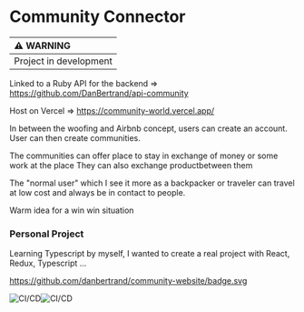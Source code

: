 # Community Connector


| :warning: WARNING          |
|:---------------------------|
| Project in development     |

Linked to a Ruby API for the backend => https://github.com/DanBertrand/api-community

Host on Vercel => https://community-world.vercel.app/

In between the woofing and Airbnb concept, users can create an account.
User can then create communities.

The communities can offer place to stay in exchange of money or some work at the place
They can also exchange productbetween them

The "normal user" which I see it more as a backpacker or traveler can travel at low cost and always be in contact to people.

Warm idea for a win win situation


### Personal Project

Learning Typescript by myself, I wanted to create a real project with React, Redux, Typescript ...




https://github.com/danbertrand/community-website/badge.svg
 
  
![CI/CD](https://github.com/dyarleniber/react-workflow-gh-actions/workflows/CI/CD/badge.svg)![CI/CD](https://github.com/dyarleniber/react-workflow-gh-actions/workflows/CI/CD/badge.svg)
